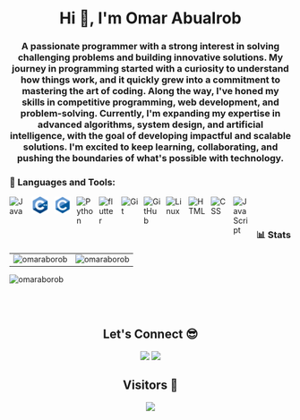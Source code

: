 <h1 align="center">Hi 👋, I'm Omar Abualrob</h1>
<h3 align="center">A passionate programmer with a strong interest in solving challenging problems and building innovative solutions. My journey in programming started with a curiosity to understand how things work, and it quickly grew into a commitment to mastering the art of coding. Along the way, I've honed my skills in competitive programming, web development, and problem-solving. Currently, I'm expanding my expertise in advanced algorithms, system design, and artificial intelligence, with the goal of developing impactful and scalable solutions. I'm excited to keep learning, collaborating, and pushing the boundaries of what's possible with technology.</h3>

<h3 align="left">🧰 Languages and Tools:</h3>
<img align="left" alt="Java" width="30px" style="padding-right:10px;" src="https://cdn.jsdelivr.net/gh/devicons/devicon/icons/java/java-original.svg"/>
<img align="left" alt="C++" width="30px" style="padding-right:10px;" src="https://raw.githubusercontent.com/devicons/devicon/master/icons/cplusplus/cplusplus-original.svg" />
<img align="left" alt="C" width="30px" style="padding-right:10px;" src="https://raw.githubusercontent.com/devicons/devicon/master/icons/c/c-original.svg" />
<img align="left" alt="Python" width="30px" style="padding-right:10px;" src="https://cdn.jsdelivr.net/gh/devicons/devicon/icons/python/python-plain.svg" />
<img align="left" alt="flutter" width="30px" style="padding-right:10px;" src="https://www.vectorlogo.zone/logos/flutterio/flutterio-icon.svg"  />
<img align="left" alt="Git" width="30px" style="padding-right:10px;" src="https://cdn.jsdelivr.net/gh/devicons/devicon/icons/git/git-original.svg" />
<img align="left" alt="GitHub" width="30px" style="padding-right:10px;" src="https://cdn.jsdelivr.net/gh/devicons/devicon/icons/github/github-original.svg" />
<img align="left" alt="Linux" width="30px" style="padding-right:10px;" src="https://cdn.jsdelivr.net/gh/devicons/devicon/icons/linux/linux-original.svg" />
<img align="left" alt="HTML" width="30px" style="padding-right:10px;" src="https://cdn.jsdelivr.net/gh/devicons/devicon/icons/html5/html5-plain.svg" />
<img align="left" alt="CSS" width="30px" style="padding-right:10px;" src="https://cdn.jsdelivr.net/gh/devicons/devicon/icons/css3/css3-plain.svg" />
<img align="left" alt="JavaScript" width="30px" style="padding-right:10px;" src="https://cdn.jsdelivr.net/gh/devicons/devicon/icons/javascript/javascript-plain.svg" />





<br /><br />

<h3 align="center">📊 Stats</h3>
<table align="center">
<tr >
<td ><img  src="https://github-readme-stats.vercel.app/api?username=omaraborob&count_private=true&theme=gruvbox&hide_border=true&locale=en" alt="omaraborob",width=100 /></td>
<td ><img  src="https://github-readme-streak-stats.herokuapp.com/?user=omaraborob&count_private=true&theme=gruvbox&hide_border=true" alt="omaraborob",width=100 /></td>
</tr>
</table>
<p>
<img  src="https://github-readme-stats.vercel.app/api/top-langs?username=omaraborob&show_icons=true&locale=en&layout=compact&langs_count=10&hide_border=true&&theme=gruvbox" alt="omaraborob" />
</p>
<br /><br />
<h2 align="center">Let's Connect 😎</h2>
<p align="center">
  <a href = "mailto:omar.aboalrob.7@gmail.com"><img src = "https://img.shields.io/badge/Gmail-D14836?style=for-the-badge&logo=gmail&logoColor=white" height = 30></a>
  <a href = "https://www.linkedin.com/in/omar-aburob/"><img src = "https://img.shields.io/badge/LinkedIn-0077B5?style=for-the-badge&logo=linkedin&logoColor=white"     height = 30></a>
 
</p>
<h2 align="center">Visitors 👀</h2>
<div align="center" >
  <img src="https://profile-counter.glitch.me/OmarAboRob/count.svg"></img>
</div>
